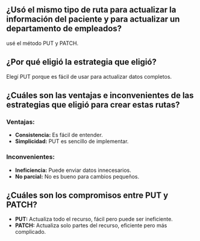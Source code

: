 

## ¿Usó el mismo tipo de ruta para actualizar la información del paciente y para actualizar un departamento de empleados?
 usé el método PUT y PATCH.

## ¿Por qué eligió la estrategia que eligió?
Elegí PUT porque es fácil de usar para actualizar datos completos.

## ¿Cuáles son las ventajas e inconvenientes de las estrategias que eligió para crear estas rutas?
### Ventajas:
- **Consistencia:** Es fácil de entender.
- **Simplicidad:** PUT es sencillo de implementar.

### Inconvenientes:
- **Ineficiencia:** Puede enviar datos innecesarios.
- **No parcial:** No es bueno para cambios pequeños.

## ¿Cuáles son los compromisos entre PUT y PATCH?
- **PUT:** Actualiza todo el recurso, fácil pero puede ser ineficiente.
- **PATCH:** Actualiza solo partes del recurso, eficiente pero más complicado.
